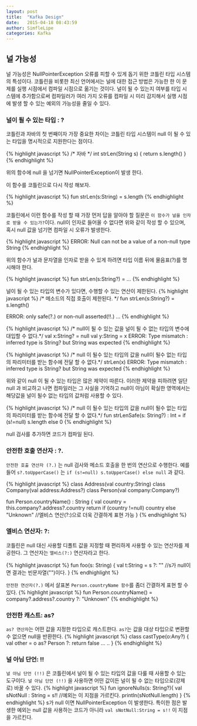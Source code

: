 ```yaml
---
layout: post
title:  "Kafka Design"
date:   2015-04-18 08:43:59
author: SimfleLipe
categories: Kafka
---
```


## 널 가능성

널 가능성은 NullPointerException 오류를 피할 수 있게 돕기 위한 코틀린 타입 시스템의 특성이다.
코틀린을 비롯한 최신 언어에서는 널에 대한 접근 방법은 가능한 한 이 문제를 실행 시점에서 컴파일 시점으로 옮기는 것이다.
널이 될 수 있는지 여부를 타입 시스템에 추가함으로써 컴파일러가 여러 가지 오류를 컴파일 시 미리 감지해서 실행 시점에 발생 할 수 있는
예외의 가능성을 줄일 수 있다.

### 널이 될 수 있는 타입 : ?
코틀린과 자바의 첫 번째이자 가장 중요한 차이는 코틀린 타입 시스템이 null 이 될 수 있는 타입을 명시적으로 지원한다는 점이다.

{% highlight javascript %}
/* 자바 */
int strLen(String s) {
  return s.length()
}
{% endhighlight %}

위의 함수에 null 을 넘기면 NullPointerException이 발생 한다.

이 함수를 코틀린으로 다시 작성 해보자.

{% highlight javascript %}
fun strLen(s:String) = s.length
{% endhighlight %}

코틀린에서 이런 함수를 작성 할 때 가장 먼저 답을 알아야 할 질문은 `이 함수가 널을 인자로 받을 수 있는가?`이다.
null이 인자로 들어올 수 없다면 위와 같이 작성 할 수 있으며, 혹시 null 값을 넘기면 컴파일 시 오류가 발생한다.

{% highlight javascript %}
ERROR: Null can not be a value of a non-null type String
{% endhighlight %}

위의 함수가 널과 문자열을 인자로 받을 수 있게 하려면 타입 이름 뒤에 물음표(?)를 명시해야 한다.

{% highlight javascript %}
fun strLen(s:String?) = ...
{% endhighlight %}

널이 될 수 있는 타입의 변수가 있다면, 수행할 수 있는 연산이 제한된다.
{% highlight javascript %}
/* 메소드의 직접 호출이 제한된다. */
fun strLen(s:String?) = s.length()

ERROR: only safe(?.) or non-null asserted(!!.) ...
{% endhighlight %}

{% highlight javascript %}
/* null이 될 수 있는 값을 널이 될 수 없는 타입의 변수에 대입할 수 없다.*/
val x:String? = null
val y:String = x
ERROR: Type mismatch : inferred type is String? but String was expected
{% endhighlight %}

{% highlight javascript %}
/* null 이 될수 있는 타입의 값을 null이 될수 없는 타입의 파리미터를 받는 함수에 전달 할 수 없다.*/
strLen(x)
ERROR: Type mismatch : inferred type is String? but String was expected
{% endhighlight %}

위와 같이 null 이 될 수 있는 타입은 많은 제약이 따른다. 이러한 제약을 피하려면 일단 null 과 비교하고 나면 컴파일러는 그 사실을
기억하고 null이 아님이 확실한 영역에서는 해당값을 널이 될수 없는 타입의 값처럼 사용할 수 있다.

{% highlight javascript %}
/* null 이 될수 있는 타입의 값을 null이 될수 없는 타입의 파리미터를 받는 함수에 전달 할 수 없다.*/
fun strLenSafe(s: String?) : Int = 
    if (s!=null) s.length else 0
{% endhighlight %}

null 검사를 추가하면 코드가 컴파일 된다.

### 안전한 호출 연산자 : ?.
`안전한 호출 연산자 (?.)` 는 null 검사와 메소드 호출을 한 번의 연산으로 수행한다.
예를 들어 `s?.toUpperCase()` 는 `if (s!=null) s.toUpperCase() else null` 과 같다.

{% highlight javascript %}
class Address(val country:String)
class Company(val address:Address?)
class Person(val company:Company?)

fun Person.countryName() : String {
    val country = this.company?.address?.country
    return if (country !=null) country else "Unknown" //엘비스 연산(?:)으로 더욱 간결하게 표현 가능
}
{% endhighlight %}

### 엘비스 연산자: ?:
코틀린은 null 대신 사용할 디폴트 값을 지정할 때 편리하게 사용할 수 있는 연산자를 제공한다.
그 연산자는 `엘비스(?:)` 연산자라고 한다.

{% highlight javascript %}
fun foo(s: String) {
    val t:String = s ?: ""  //s가 null이면 결과는 빈문자열("")이다.
}
{% endhighlight %}

`안전한 연산자(?.)` 에서 살표본 `Person.countryName 함수`를 좀더 간결하게 표현 할 수 있다.
{% highlight javascript %}
fun Person.countryName() = company?.address?.country ?: "Unknown"
{% endhighlight %}

### 안전한 캐스트: as?
`as? 연산자`는 어떤 값을 지정한 타입으로 캐스트한다. `as?`는 값을 대상 타입으로 변환할 수 없으면 null을 반환한다.
{% highlight javascript %}
class castType(o:Any?) {
    val other = o as? Person ?: return false
    ...
    ..
}
{% endhighlight %}

### 널 아님 단언: !!
`널 아님 단언 (!!)` 은 코틀린에서 널이 될 수 있는 타입의 값을 다룰 때 사용할 수 있는 도구이다.
`널 아님 단언 (!!)` 을 사용하면 어떤 값이든 널이 될 수 없는 타입으로(강제로) 바꿀 수 있다.
{% highlight javascript %}
fun ignoreNulls(s: String?){
    val sNotNull : String = s!!  //예외는 이 지점을 가르킨다.
    println(sNotNull.length)
} 
{% endhighlight %}
s가 null 이면 NullPointerException 이 발생한다. 특이한 점은 발생한 예외는 null 값을 사용하는 코드가 아니라
`val sNotNull:String = s!!` 이 지점을 가르킨다.
